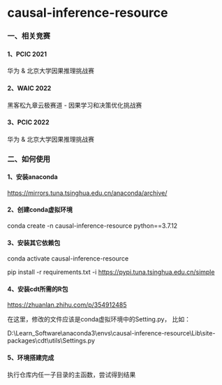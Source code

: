 # causal-inference-resource


### 一、相关竞赛

#### 1、PCIC 2021
华为 & 北京大学因果推理挑战赛

#### 2、WAIC 2022
黑客松九章云极赛道 - 因果学习和决策优化挑战赛

#### 3、PCIC 2022
华为 & 北京大学因果推理挑战赛

### 二、如何使用

#### 1、安装anaconda
https://mirrors.tuna.tsinghua.edu.cn/anaconda/archive/

#### 2、创建conda虚拟环境
conda create -n causal-inference-resource python==3.7.12

#### 3、安装其它依赖包
conda activate causal-inference-resource

pip install -r requirements.txt -i https://pypi.tuna.tsinghua.edu.cn/simple

#### 4、安装cdt所需的R包
https://zhuanlan.zhihu.com/p/354912485

在这里，修改的文件应该是conda虚拟环境中的Setting.py， 比如：


D:\Learn_Software\anaconda3\envs\causal-inference-resource\Lib\site-packages\cdt\utils\Settings.py

#### 5、环境搭建完成
执行仓库内任一子目录的主函数，尝试得到结果



